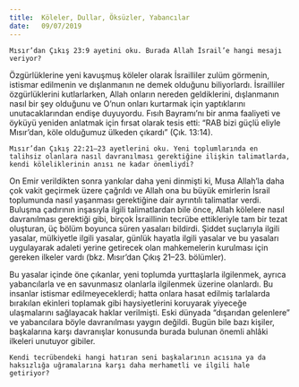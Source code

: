 ```yaml
---
title:  Köleler, Dullar, Öksüzler, Yabancılar
date:   09/07/2019
---
```


`Mısır’dan Çıkış 23:9 ayetini oku. Burada Allah İsrail’e hangi mesajı veriyor?`

Özgürlüklerine yeni kavuşmuş köleler olarak İsrailliler zulüm görmenin, istismar edilmenin ve dışlanmanın ne demek olduğunu biliyorlardı. İsrailliler özgürlüklerini kutlarlarken, Allah onların nereden geldiklerini, dışlanmanın nasıl bir şey olduğunu ve O’nun onları kurtarmak için yaptıklarını unutacaklarından endişe duyuyordu. Fısıh Bayramı’nı bir anma faaliyeti ve öyküyü yeniden anlatmak için fırsat olarak tesis etti: “RAB bizi güçlü eliyle Mısır’dan, köle olduğumuz ülkeden çıkardı” (Çık. 13:14).

`Mısır’dan Çıkış 22:21–23 ayetlerini oku. Yeni toplumlarında en talihsiz olanlara nasıl davranılması gerektiğine ilişkin talimatlarda, kendi köleliklerinin anısı ne kadar önemliydi?`

On Emir verildikten sonra yankılar daha yeni dinmişti ki, Musa Allah’la daha çok vakit geçirmek üzere çağrıldı ve Allah ona bu büyük emirlerin İsrail toplumunda nasıl yaşanması gerektiğine dair ayrıntılı talimatlar verdi. Buluşma çadırının inşasıyla ilgili talimatlardan bile önce, Allah kölelere nasıl davranılması gerektiği gibi, birçok İsraillinin tecrübe ettikleriyle tam bir tezat oluşturan, üç bölüm boyunca süren yasaları bildirdi. Şiddet suçlarıyla ilgili yasalar, mülkiyetle ilgili yasalar, günlük hayatla ilgili yasalar ve bu yasaları uygulayarak adaleti yerine getirecek olan mahkemelerin kurulması için gereken ilkeler vardı (bkz. Mısır’dan Çıkış 21–23. bölümler).

Bu yasalar içinde öne çıkanlar, yeni toplumda yurttaşlarla ilgilenmek, ayrıca yabancılarla ve en savunmasız olanlarla ilgilenmek üzerine olanlardı. Bu insanlar istismar edilmeyeceklerdi; hatta onlara hasat edilmiş tarlalarda bırakılan ekinleri toplamak gibi haysiyetlerini koruyarak yiyeceğe ulaşmalarını sağlayacak haklar verilmişti. Eski dünyada “dışarıdan gelenlere” ve yabancılara böyle davranılması yaygın değildi. Bugün bile bazı kişiler, başkalarına karşı davranışlar konusunda burada bulunan önemli ahlâki ilkeleri unutuyor gibiler.

`Kendi tecrübendeki hangi hatıran seni başkalarının acısına ya da haksızlığa uğramalarına karşı daha merhametli ve ilgili hale getiriyor?`
